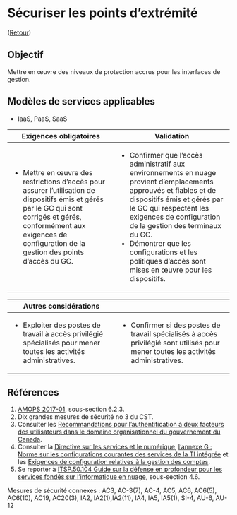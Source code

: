 # Sécuriser les points d’extrémité

([Retour](../README.md))

## Objectif

Mettre en œuvre des niveaux de protection accrus pour les interfaces de gestion.

## Modèles de services applicables

- IaaS, PaaS, SaaS

| Exigences obligatoires                                                                                                                                                                                                                                    | Validation                                                                                                                                                                                                                                                                                                                                                                           |
| --------------------------------------------------------------------------------------------------------------------------------------------------------------------------------------------------------------------------------------------------------- | ------------------------------------------------------------------------------------------------------------------------------------------------------------------------------------------------------------------------------------------------------------------------------------------------------------------------------------------------------------------------------------ |
| <ul><li>Mettre en œuvre des restrictions d’accès pour assurer l’utilisation de dispositifs émis et gérés par le GC qui sont corrigés et gérés, conformément aux exigences de configuration de la gestion des points d’accès du GC.</li></ul> | <ul><li>Confirmer que l’accès administratif aux environnements en nuage provient d’emplacements approuvés et fiables et de dispositifs émis et gérés par le GC qui respectent les exigences de configuration de la gestion des terminaux du GC.</li><li>Démontrer que les configurations et les politiques d’accès sont mises en œuvre pour les dispositifs.</li></ul> |

| Autres considérations                                                                                                             |                                                                                                                                                    |
| --------------------------------------------------------------------------------------------------------------------------------- | -------------------------------------------------------------------------------------------------------------------------------------------------- |
| <ul><li>Exploiter des postes de travail à accès privilégié spécialisés pour mener toutes les activités administratives.</li></ul> | <ul><li>Confirmer si des postes de travail spécialisés à accès privilégié sont utilisés pour mener toutes les activités administratives.</li></ul> |

## Références

1. [AMOPS 2017-01](https://www.canada.ca/en/treasury-board-secretariat/services/access-information-privacy/security-identity-management/direction-secure-use-commercial-cloud-services-spin.html), sous-section 6.2.3.
2. Dix grandes mesures de sécurité no 3 du CST.
3. Consulter les [Recommandations pour l’authentification à deux facteurs des utilisateurs dans le domaine organisationnel du gouvernement du Canada](https://intranet.canada.ca/wg-tg/rtua-rafu-eng.asp).
4. Consulter la [Directive sur les services et le numérique](https://www.tbs-sct.canada.ca/pol/doc-fra.aspx?id=32601), [l’annexe G : Norme sur les configurations courantes des services de la TI intégrée](https://www.tbs-sct.canada.ca/pol/doc-fra.aspx?id=32713) et les [Exigences de configuration relatives à la gestion des comptes](https://www.canada.ca/fr/gouvernement/systeme/gouvernement-numerique/politiques-normes/configurations-courantes-services-ti-integree/comptes.html).
5. Se reporter à [ITSP.50.104 Guide sur la défense en profondeur pour les services fondés sur l’informatique en nuage](https://cyber.gc.ca/fr/orientation/guide-sur-la-defense-en-profondeur-pour-les-services-fondes-sur-linfonuagique-itsp50104), sous-section 4.6.

Mesures de sécurité connexes : AC3, AC-3(7), AC-4, AC5, AC6, AC6(5), AC6(10), AC19, AC20(3), IA2, IA2(1),IA2(11), IA4, IA5, IA5(1), SI-4, AU-6, AU-12
